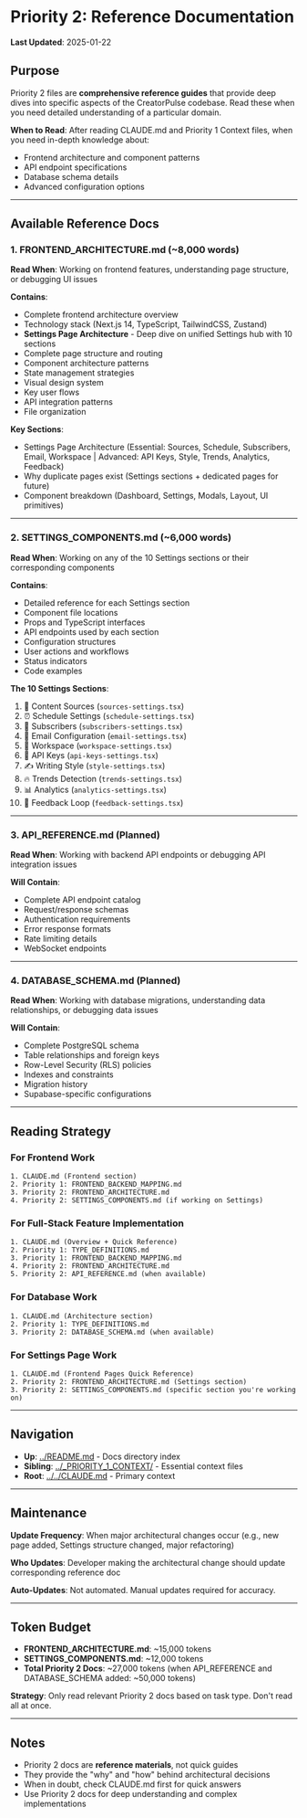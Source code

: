 # Priority 2: Reference Documentation

**Last Updated**: 2025-01-22

## Purpose

Priority 2 files are **comprehensive reference guides** that provide deep dives into specific aspects of the CreatorPulse codebase. Read these when you need detailed understanding of a particular domain.

**When to Read**: After reading CLAUDE.md and Priority 1 Context files, when you need in-depth knowledge about:
- Frontend architecture and component patterns
- API endpoint specifications
- Database schema details
- Advanced configuration options

---

## Available Reference Docs

### 1. FRONTEND_ARCHITECTURE.md (~8,000 words)
**Read When**: Working on frontend features, understanding page structure, or debugging UI issues

**Contains**:
- Complete frontend architecture overview
- Technology stack (Next.js 14, TypeScript, TailwindCSS, Zustand)
- **Settings Page Architecture** - Deep dive on unified Settings hub with 10 sections
- Complete page structure and routing
- Component architecture patterns
- State management strategies
- Visual design system
- Key user flows
- API integration patterns
- File organization

**Key Sections**:
- Settings Page Architecture (Essential: Sources, Schedule, Subscribers, Email, Workspace | Advanced: API Keys, Style, Trends, Analytics, Feedback)
- Why duplicate pages exist (Settings sections + dedicated pages for future)
- Component breakdown (Dashboard, Settings, Modals, Layout, UI primitives)

---

### 2. SETTINGS_COMPONENTS.md (~6,000 words)
**Read When**: Working on any of the 10 Settings sections or their corresponding components

**Contains**:
- Detailed reference for each Settings section
- Component file locations
- Props and TypeScript interfaces
- API endpoints used by each section
- Configuration structures
- User actions and workflows
- Status indicators
- Code examples

**The 10 Settings Sections**:
1. 📱 Content Sources (`sources-settings.tsx`)
2. ⏰ Schedule Settings (`schedule-settings.tsx`)
3. 👥 Subscribers (`subscribers-settings.tsx`)
4. 📧 Email Configuration (`email-settings.tsx`)
5. 🏢 Workspace (`workspace-settings.tsx`)
6. 🔑 API Keys (`api-keys-settings.tsx`)
7. ✍️ Writing Style (`style-settings.tsx`)
8. 🔥 Trends Detection (`trends-settings.tsx`)
9. 📊 Analytics (`analytics-settings.tsx`)
10. 💬 Feedback Loop (`feedback-settings.tsx`)

---

### 3. API_REFERENCE.md (Planned)
**Read When**: Working with backend API endpoints or debugging API integration issues

**Will Contain**:
- Complete API endpoint catalog
- Request/response schemas
- Authentication requirements
- Error response formats
- Rate limiting details
- WebSocket endpoints

---

### 4. DATABASE_SCHEMA.md (Planned)
**Read When**: Working with database migrations, understanding data relationships, or debugging data issues

**Will Contain**:
- Complete PostgreSQL schema
- Table relationships and foreign keys
- Row-Level Security (RLS) policies
- Indexes and constraints
- Migration history
- Supabase-specific configurations

---

## Reading Strategy

### For Frontend Work
```
1. CLAUDE.md (Frontend section)
2. Priority 1: FRONTEND_BACKEND_MAPPING.md
3. Priority 2: FRONTEND_ARCHITECTURE.md
4. Priority 2: SETTINGS_COMPONENTS.md (if working on Settings)
```

### For Full-Stack Feature Implementation
```
1. CLAUDE.md (Overview + Quick Reference)
2. Priority 1: TYPE_DEFINITIONS.md
3. Priority 1: FRONTEND_BACKEND_MAPPING.md
4. Priority 2: FRONTEND_ARCHITECTURE.md
5. Priority 2: API_REFERENCE.md (when available)
```

### For Database Work
```
1. CLAUDE.md (Architecture section)
2. Priority 1: TYPE_DEFINITIONS.md
3. Priority 2: DATABASE_SCHEMA.md (when available)
```

### For Settings Page Work
```
1. CLAUDE.md (Frontend Pages Quick Reference)
2. Priority 2: FRONTEND_ARCHITECTURE.md (Settings section)
3. Priority 2: SETTINGS_COMPONENTS.md (specific section you're working on)
```

---

## Navigation

- **Up**: [../README.md](../README.md) - Docs directory index
- **Sibling**: [../_PRIORITY_1_CONTEXT/](../_PRIORITY_1_CONTEXT/) - Essential context files
- **Root**: [../../CLAUDE.md](../../CLAUDE.md) - Primary context

---

## Maintenance

**Update Frequency**: When major architectural changes occur (e.g., new page added, Settings structure changed, major refactoring)

**Who Updates**: Developer making the architectural change should update corresponding reference doc

**Auto-Updates**: Not automated. Manual updates required for accuracy.

---

## Token Budget

- **FRONTEND_ARCHITECTURE.md**: ~15,000 tokens
- **SETTINGS_COMPONENTS.md**: ~12,000 tokens
- **Total Priority 2 Docs**: ~27,000 tokens (when API_REFERENCE and DATABASE_SCHEMA added: ~50,000 tokens)

**Strategy**: Only read relevant Priority 2 docs based on task type. Don't read all at once.

---

## Notes

- Priority 2 docs are **reference materials**, not quick guides
- They provide the "why" and "how" behind architectural decisions
- When in doubt, check CLAUDE.md first for quick answers
- Use Priority 2 docs for deep understanding and complex implementations
